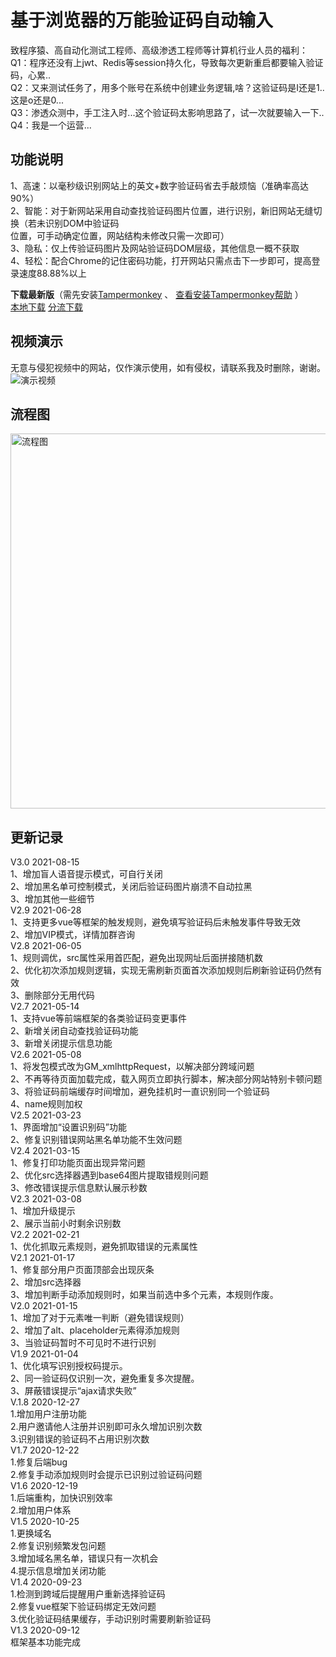 <h1>基于浏览器的万能验证码自动输入</h1>

致程序猿、高自动化测试工程师、高级渗透工程师等计算机行业人员的福利：<br>
Q1：程序还没有上jwt、Redis等session持久化，导致每次更新重启都要输入验证码，心累..<br>
Q2：又来测试任务了，用多个账号在系统中创建业务逻辑,啥？这验证码是I还是1..这是o还是0...<br>
Q3：渗透众测中，手工注入时...这个验证码太影响思路了，试一次就要输入一下..<br>
Q4：我是一个运营...

<h2>功能说明</h2>
1、高速：以毫秒级识别网站上的英文+数字验证码省去手敲烦恼（准确率高达90%）<br>
2、智能：对于新网站采用自动查找验证码图片位置，进行识别，新旧网站无缝切换（若未识别DOM中验证码<br>
位置，可手动确定位置，网站结构未修改只需一次即可）<br>
3、隐私：仅上传验证码图片及网站验证码DOM层级，其他信息一概不获取<br>
4、轻松：配合Chrome的记住密码功能，打开网站只需点击下一步即可，提高登录速度88.88%以上<br>

**下载最新版**（需先安装[Tampermonkey](https://www.tampermonkey.net/) 、 [查看安装Tampermonkey帮助](https://like996.icu:1205/help.html#q0) ）<br>
[本地下载](https://like996.icu:1205/crab-code-demo.user.js) [分流下载](https://greasyfork.org/zh-CN/scripts/418942)



<h2>视频演示</h2>
无意与侵犯视频中的网站，仅作演示使用，如有侵权，请联系我及时删除，谢谢。  
<img src="https://like996.icu:1205/165106-HD.gif" alt="演示视频">



<h2>流程图</h2>

<img src="https://like996.icu:1205/flow.jpg" alt="流程图" width="600px">

<h2>更新记录</h2>

V3.0 2021-08-15<br>
1、增加盲人语音提示模式，可自行关闭<br>
2、增加黑名单可控制模式，关闭后验证码图片崩溃不自动拉黑<br>
3、增加其他一些细节<br>
V2.9 2021-06-28<br>
1、支持更多vue等框架的触发规则，避免填写验证码后未触发事件导致无效<br>
2、增加VIP模式，详情加群咨询<br>
V2.8 2021-06-05<br>
1、规则调优，src属性采用首匹配，避免出现网址后面拼接随机数<br>
2、优化初次添加规则逻辑，实现无需刷新页面首次添加规则后刷新验证码仍然有效<br>
3、删除部分无用代码<br>
V2.7 2021-05-14<br>
1、支持vue等前端框架的各类验证码变更事件<br>
2、新增关闭自动查找验证码功能<br>
3、新增关闭提示信息功能<br>
V2.6 2021-05-08<br>
1、将发包模式改为GM_xmlhttpRequest，以解决部分跨域问题<br>
2、不再等待页面加载完成，载入网页立即执行脚本，解决部分网站特别卡顿问题<br>
3、将验证码前端缓存时间增加，避免挂机时一直识别同一个验证码<br>
4、name规则加权<br>
V2.5 2021-03-23<br>
1、界面增加“设置识别码”功能<br>
2、修复识别错误网站黑名单功能不生效问题<br>
V2.4 2021-03-15<br>
1、修复打印功能页面出现异常问题<br>
2、优化src选择器遇到base64图片提取错规则问题<br>
3、修改错误提示信息默认展示秒数<br>
V2.3 2021-03-08<br>
1、增加升级提示<br>
2、展示当前小时剩余识别数<br>
V2.2 2021-02-21<br>
1、优化抓取元素规则，避免抓取错误的元素属性<br>
V2.1 2021-01-17<br>
1、修复部分用户页面顶部会出现灰条<br>
2、增加src选择器<br>
3、增加判断手动添加规则时，如果当前选中多个元素，本规则作废。<br>
V2.0 2021-01-15<br>
1、增加了对于元素唯一判断（避免错误规则）<br>
2、增加了alt、placeholder元素得添加规则<br>
3、当验证码暂时不可见时不进行识别<br>
V1.9 2021-01-04<br>
1、优化填写识别授权码提示。<br>
2、同一验证码仅识别一次，避免重复多次提醒。<br>
3、屏蔽错误提示“ajax请求失败”<br>
V.1.8 2020-12-27<br>
1.增加用户注册功能<br>
2.用户邀请他人注册并识别即可永久增加识别次数<br>
3.识别错误的验证码不占用识别次数<br>
V1.7 2020-12-22<br>
1.修复后端bug<br>
2.修复手动添加规则时会提示已识别过验证码问题<br>
V1.6 2020-12-19<br>
1.后端重构，加快识别效率<br>
2.增加用户体系<br>
V1.5 2020-10-25<br>
1.更换域名<br>
2.修复识别频繁发包问题<br>
3.增加域名黑名单，错误只有一次机会<br>
4.提示信息增加关闭功能<br>
V1.4 2020-09-23<br>
1.检测到跨域后提醒用户重新选择验证码<br>
2.修复vue框架下验证码绑定无效问题<br>
3.优化验证码结果缓存，手动识别时需要刷新验证码<br>
V1.3 2020-09-12<br>
框架基本功能完成<br>
<br>
